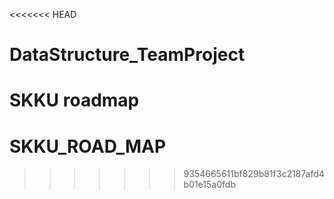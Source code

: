 <<<<<<< HEAD
# DataStructure_TeamProject
SKKU roadmap
=======
# SKKU_ROAD_MAP
>>>>>>> 9354665611bf829b81f3c2187afd4b01e15a0fdb

